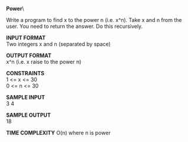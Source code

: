 **Power**\

Write a program to find x to the power n (i.e. x^n). Take x and n from the user. You need to return the answer.
Do this recursively.

**INPUT FORMAT**\
Two integers x and n (separated by space)

**OUTPUT FORMAT**\
x^n (i.e. x raise to the power n)

**CONSTRAINTS**\
1 <= x <= 30\
0 <= n <= 30

**SAMPLE INPUT**\
3 4

**SAMPLE OUTPUT**\
18

**TIME COMPLEXITY**
O(n) where n is power